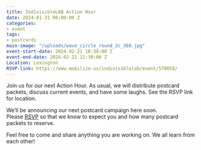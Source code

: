 ```yaml
---
title: IndivisibleLAB Action Hour
date: 2024-01-31 06:00:00 Z
categories:
- event
tags:
- postcards
main-image: "/uploads/wave_circle_round_2c_360.jpg"
event-start-date: 2024-02-21 10:30:00 Z
event-end-date: 2024-02-21 11:30:00 Z
Location: Lexington
RSVP-link: https://www.mobilize.us/indivisiblelab/event/570058/
---
```


Join us for our next Action Hour. As usual, we will distribute postcard packets, discuss current events, and have some laughs. See the RSVP link for location.

We’ll be announcing our next postcard campaign here soon. Please [RSVP](https://www.mobilize.us/indivisiblelab/event/570058/) so that we know to expect you and how many postcard packets to reserve.

Feel free to come and share anything you are working on. We all learn from each other!
